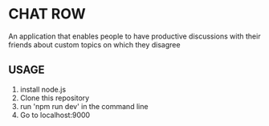 # CHAT ROW

An application that enables people to have productive discussions with their friends
about custom topics on which they disagree

## USAGE

1. install node.js
2. Clone this repository
3. run 'npm run dev' in the command line
4. Go to localhost:9000
